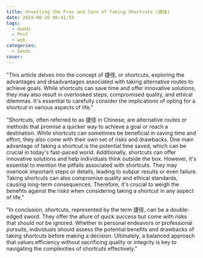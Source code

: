 ```yaml
---
title: Unveiling the Pros and Cons of Taking Shortcuts (捷径)
date: 2024-08-28 06:41:55
tags:
  - Goods
  - Post
  - web
categories:
  - Goods
cover: 
---
```


"This article delves into the concept of 捷径, or shortcuts, exploring the advantages and disadvantages associated with taking alternative routes to achieve goals. While shortcuts can save time and offer innovative solutions, they may also result in overlooked steps, compromised quality, and ethical dilemmas. It's essential to carefully consider the implications of opting for a shortcut in various aspects of life."

"Shortcuts, often referred to as 捷径 in Chinese, are alternative routes or methods that promise a quicker way to achieve a goal or reach a destination. While shortcuts can sometimes be beneficial in saving time and effort, they also come with their own set of risks and drawbacks. One main advantage of taking a shortcut is the potential time saved, which can be crucial in today's fast-paced world. Additionally, shortcuts can offer innovative solutions and help individuals think outside the box. However, it's essential to mention the pitfalls associated with shortcuts. They may overlook important steps or details, leading to subpar results or even failure. Taking shortcuts can also compromise quality and ethical standards, causing long-term consequences. Therefore, it's crucial to weigh the benefits against the risks when considering taking a shortcut in any aspect of life."

"In conclusion, shortcuts, represented by the term 捷径, can be a double-edged sword. They offer the allure of quick success but come with risks that should not be ignored. Whether in personal endeavors or professional pursuits, individuals should assess the potential benefits and drawbacks of taking shortcuts before making a decision. Ultimately, a balanced approach that values efficiency without sacrificing quality or integrity is key to navigating the complexities of shortcuts effectively."
